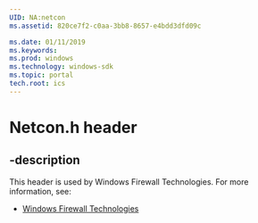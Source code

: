 ```yaml
---
UID: NA:netcon
ms.assetid: 820ce7f2-c0aa-3bb8-8657-e4bdd3dfd09c

ms.date: 01/11/2019
ms.keywords: 
ms.prod: windows
ms.technology: windows-sdk
ms.topic: portal
tech.root: ics
---
```


# Netcon.h header


## -description


This header is used by Windows Firewall Technologies. For more information, see:

- [Windows Firewall Technologies](../_ics/index.md)

